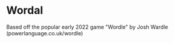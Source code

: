# Wordal

Based off the popular early 2022 game "Wordle" by Josh Wardle (powerlanguage.co.uk/wordle)

